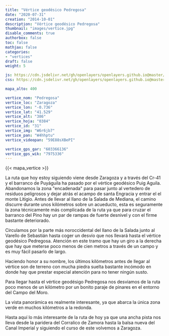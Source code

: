 ```yaml
---
title: "Vértice geodésico Pedregosa"
date: "2020-07-31"
creation: "2014-10-01"
description: "Vértice geodésico Pedregosa"
thumbnail: "images/vertice.jpg"
disable_comments: true
authorbox: false
toc: false
mathjax: false
categories:
- "vertices"
draft: false
weight: 5

js: https://cdn.jsdelivr.net/gh/openlayers/openlayers.github.io@master/en/v6.3.1/build/ol.js
css: https://cdn.jsdelivr.net/gh/openlayers/openlayers.github.io@master/en/v6.3.1/css/ol.css

mapa_alto: 400

vertice_nom: "Pedregosa"
vertice_loc: "Zaragoza"
vertice_lon: "-0.736"
vertice_lat: "41.529"
vertice_alt: "386"
vertice_hoja: "0384"
vertice_id: "31"
vertice_img: "W6r6jb7"
vertice_pan: "W4hhptu"
vertice_videopan: "59E88sXBePI"

vertice_gps_gar: "603366136"
vertice_gps_wik: "7975336"
---
```

{{< mapa_vertice >}}

La ruta que hoy estoy siguiendo viene desde Zaragoza y a través del Cr-41 y el barranco de Puyáguila ha pasado por el vértice geodésico Puig Aguila. Abandonamos la zona "encadenada" para pasar junto al vertedero de residuos peligrosos y dejar atrás el acampo de santa Engracia y entrar el el monte Litigio. Antes de llevar al llano de la Salada de Mediana, el camino discurre durante unos kilómetros sobre un acueducto, esta es seguramente la zona técnicamente más complicada de la ruta ya que para cruzar el barranco del Pino hay un par de rampas de fuerte desnivel y con el firme bastante deteriorado.

Circulamos por la parte más noroccidental del llano de la Salada junto al Varello de Sebastián hasta coger un desvío que nos llevará hasta el vértice geodésico Pedregosa. Atención en este tramo que hay un giro a la derecha que hay que meterse poco menos de cien metros a través de un campo y es muy fácil pasarlo de largo.

Haciendo honor a su nombre, los últimos kilómetros antes de llegar al vértice son de terreno con mucha piedra suelta bastante incómodo en donde hay que prestar especial atención para no tener ningún susto.

Para llegar hasta el vértice geodésigo Pedregosa nos desviamos de la ruta poco menos de un kilómetro por un bonito paraje de pinares en el entorno del Campo del Moro.

La vista panorámica es realmente interesante, ya que abarca la única zona verde en muchos kilómetros a la redonda.

Hasta aquí lo más interesante de la ruta de hoy ya que una ancha pista nos lleva desde la paridera del Corralico de Zamora hasta la balsa nueva del Canal Imperial y siguiendo el curso de este volvemos a Zaragoza.
